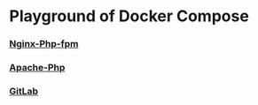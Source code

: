 # Playground of Docker Compose

### [Nginx-Php-fpm](nginx-php)

### [Apache-Php](apache-php)

### [GitLab](gitlab)
